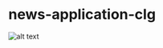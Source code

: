 # news-application-clg

![alt text](https://github.com/sailendrachettri/news-application-clg/blob/main/img/newsapp2.png?raw=true)

